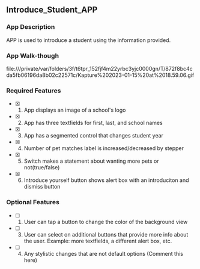 ## Introduce_Student_APP

### App Description

APP is used to introduce a student using the information provided.

### App Walk-though

file:///private/var/folders/3f/t6tpr_152fjf4m22yrbc3yjc0000gn/T/872f8bc4cda5fb06196da8b02c22571c/Kapture%202023-01-15%20at%2018.59.06.gif 

### Required Features

- [X] 1. App displays an image of a school's logo
- [X] 2. App has three textfields for first, last, and school names
- [X] 3. App has a segmented control that changes student year
- [X] 4. Number of pet matches label is increased/decreased by stepper
- [X] 5. Switch makes a statement about wanting more pets or not(true/false) 
- [X] 6. Introduce yourself button shows alert box with an introduciton and dismiss button

### Optional Features

- [ ] 1. User can tap a button to change the color of the background view
- [ ] 3. User can select on additional buttons that provide more info about the user. Example: more textfields, a different alert box, etc.
- [ ] 4. Any stylistic changes that are not default options (Comment this here)
